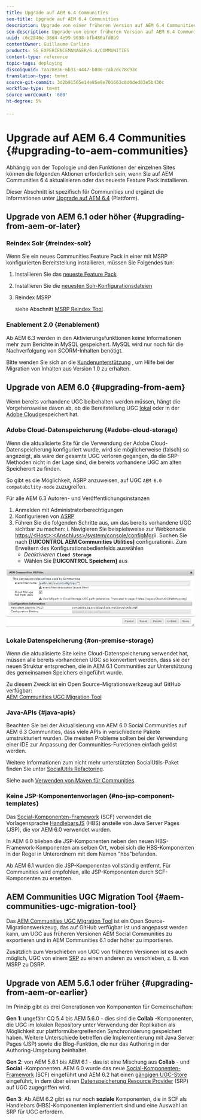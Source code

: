 ```yaml
---
title: Upgrade auf AEM 6.4 Communities
seo-title: Upgrade auf AEM 6.4 Communities
description: Upgrade von einer früheren Version auf AEM 6.4 Communities
seo-description: Upgrade von einer früheren Version auf AEM 6.4 Communities
uuid: c6c2846e-38d4-4e99-9038-bfb486afd8b9
contentOwner: Guillaume Carlino
products: SG_EXPERIENCEMANAGER/6.4/COMMUNITIES
content-type: reference
topic-tags: deploying
discoiquuid: 7aa28e36-6b31-4447-b800-cab2dc78c93c
translation-type: tm+mt
source-git-commit: 3d2b91565e14e85e9e701663c8d0ded03e5b430c
workflow-type: tm+mt
source-wordcount: '680'
ht-degree: 5%

---
```



# Upgrade auf AEM 6.4 Communities {#upgrading-to-aem-communities}

Abhängig von der Topologie und den Funktionen der einzelnen Sites können die folgenden Aktionen erforderlich sein, wenn Sie auf AEM Communities 6.4 aktualisieren oder das neueste Feature Pack installieren.

Dieser Abschnitt ist spezifisch für Communities und ergänzt die Informationen unter [Upgrade auf AEM 6.4](../../help/sites-deploying/upgrade.md) (Plattform).

## Upgrade von AEM 6.1 oder höher {#upgrading-from-aem-or-later}

### Reindex Solr {#reindex-solr}

Wenn Sie ein neues Communities Feature Pack in einer mit MSRP konfigurierten Bereitstellung installieren, müssen Sie Folgendes tun:

1. Installieren Sie das [neueste Feature Pack](deploy-communities.md#latestfeaturepack)
2. Installieren Sie die [neuesten Solr-Konfigurationsdateien](msrp.md#upgrading)
3. Reindex MSRP

   siehe Abschnitt [MSRP Reindex Tool](msrp.md#msrp-reindex-tool)

### Enablement 2.0 {#enablement}

Ab AEM 6.3 werden in den Aktivierungsfunktionen keine Informationen mehr zum Berichte in MySQL gespeichert. MySQL wird nur noch für die Nachverfolgung von SCORM-Inhalten benötigt.

Bitte wenden Sie sich an die [Kundenunterstützung](https://helpx.adobe.com/de/marketing-cloud/contact-support.html) , um Hilfe bei der Migration von Inhalten aus Version 1.0 zu erhalten.

## Upgrade von AEM 6.0 {#upgrading-from-aem}

Wenn bereits vorhandene UGC beibehalten werden müssen, hängt die Vorgehensweise davon ab, ob die Bereitstellung UGC [lokal](#on-premise-storage) oder in der [Adobe Cloud](#adobe-cloud-storage)gespeichert hat.

### Adobe Cloud-Datenspeicherung {#adobe-cloud-storage}

Wenn die aktualisierte Site für die Verwendung der Adobe Cloud-Datenspeicherung konfiguriert wurde, wird sie möglicherweise (falsch) so angezeigt, als wäre der gesamte UGC verloren gegangen, da die SRP-Methoden nicht in der Lage sind, die bereits vorhandene UGC am alten Speicherort zu finden.

So gibt es die Möglichkeit, ASRP anzuweisen, auf UGC `AEM 6.0 compatability-mode` zuzugreifen.

Für alle AEM 6.3 Autoren- und Veröffentlichungsinstanzen

1. Anmelden mit Administratorberechtigungen
2. Konfigurieren von [ASRP](asrp.md)
3. Führen Sie die folgenden Schritte aus, um das bereits vorhandene UGC sichtbar zu machen:
i. Navigieren Sie beispielsweise zur Webkonsole
   [https://&lt;Host>:&lt;Anschluss>/system/console/configMgr](http://localhost:4502/system/console/configMgr)ii. Suchen Sie nach **[!UICONTROL AEM Communities Utilities]** configurationiii. Zum Erweitern des Konfigurationsbedienfelds auswählen
   * *Deaktivieren* **`Cloud Storage`**
   * Wählen Sie **[!UICONTROL Speichern]** aus

![chlimage_1-126](assets/chlimage_1-126.png)

### Lokale Datenspeicherung {#on-premise-storage}

Wenn die aktualisierte Site keine Cloud-Datenspeicherung verwendet hat, müssen alle bereits vorhandenen UGC so konvertiert werden, dass sie der neuen Struktur entsprechen, die in AEM 6.1 Communities zur Unterstützung des gemeinsamen Speichers eingeführt wurde.

Zu diesem Zweck ist ein Open Source-Migrationswerkzeug auf GitHub verfügbar:\
[AEM Communities UGC Migration Tool](https://github.com/Adobe-Marketing-Cloud/communities-ugc-migration)

### Java-APIs {#java-apis}

Beachten Sie bei der Aktualisierung von AEM 6.0 Social Communities auf AEM 6.3 Communities, dass viele APIs in verschiedene Pakete umstrukturiert wurden. Die meisten Probleme sollten bei der Verwendung einer IDE zur Anpassung der Communities-Funktionen einfach gelöst werden.

Weitere Informationen zum nicht mehr unterstützten SocialUtils-Paket finden Sie unter [SocialUtils Refactoring](socialutils.md).

Siehe auch [Verwenden von Maven für Communities](maven.md).

### Keine JSP-Komponentenvorlagen {#no-jsp-component-templates}

Das [Social-Komponenten-Framework](scf.md) (SCF) verwendet die Vorlagensprache [HandlebarsJS](https://www.handlebarsjs.com/) (HBS) anstelle von Java Server Pages (JSP), die vor AEM 6.0 verwendet wurden.

In AEM 6.0 blieben die JSP-Komponenten neben den neuen HBS-Framework-Komponenten am selben Ort, wobei sich die HBS-Komponenten in der Regel in Unterordnern mit dem Namen &quot;hbs&quot;befanden.

Ab AEM 6.1 wurden die JSP-Komponenten vollständig entfernt. Für Communities wird empfohlen, alle JSP-Komponenten durch SCF-Komponenten zu ersetzen.

## AEM Communities UGC Migration Tool {#aem-communities-ugc-migration-tool}

Das [AEM Communities UGC Migration Tool](https://github.com/Adobe-Marketing-Cloud/communities-ugc-migration) ist ein Open Source-Migrationswerkzeug, das auf GitHub verfügbar ist und angepasst werden kann, um UGC aus früheren Versionen AEM Social Communities zu exportieren und in AEM Communities 6.1 oder höher zu importieren.

Zusätzlich zum Verschieben von UGC von früheren Versionen ist es auch möglich, UGC von einem [SRP](working-with-srp.md) zu einem anderen zu verschieben, z. B. von MSRP zu DSRP.

## Upgrade von AEM 5.6.1 oder früher {#upgrading-from-aem-or-earlier}

Im Prinzip gibt es drei Generationen von Komponenten für Gemeinschaften:

**Gen 1**: ungefähr CQ 5.4 bis AEM 5.6.0 - dies sind die **Collab** -Komponenten, die UGC im lokalen Repository unter Verwendung der Replikation als Möglichkeit zur plattformübergreifenden Synchronisierung gespeichert haben. Weitere Unterschiede betreffen die Implementierung mit Java Server Pages (JSP) sowie die Blog-Funktion, die nur das Authoring in der Authoring-Umgebung beinhaltet.

**Gen 2**: von AEM 5.6.1 bis AEM 6.1 - das ist eine Mischung aus **Collab** - und **Social** -Komponenten. AEM 6.0 wurde das neue [Social-Komponenten-Framework](scf.md) (SCF) eingeführt und AEM 6.2 hat einen [gängigen UGC-Store](working-with-srp.md) eingeführt, in dem über einen [Datenspeicherung Resource Provider](srp.md) (SRP) auf UGC zugegriffen wird.

**Gen 3**: Ab AEM 6.2 gibt es nur noch **soziale** Komponenten, die in SCF als Handlebars (HBS)-Komponenten implementiert sind und eine Auswahl an SRP für UGC erfordern.
